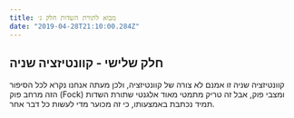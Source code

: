 ```yaml
---
title: מבוא לתורת השדות חלק ג׳
date: "2019-04-28T21:10:00.284Z"
---
```


## חלק שלישי - קוונטיזציה שניה
קוונטיזציה שניה זו אמנם לא צורה של קוונטיזציה, ולכן מעתה אנחנו נקרא לכל הסיפור הזה מרחב פוק (Fock) ומצבי פוק, אבל זה טריק מתמטי מאוד אלגנטי שתורת השדות תמיד נכתבת באמצעותו, כי זה מכוער מדי לעשות כל דבר אחר.